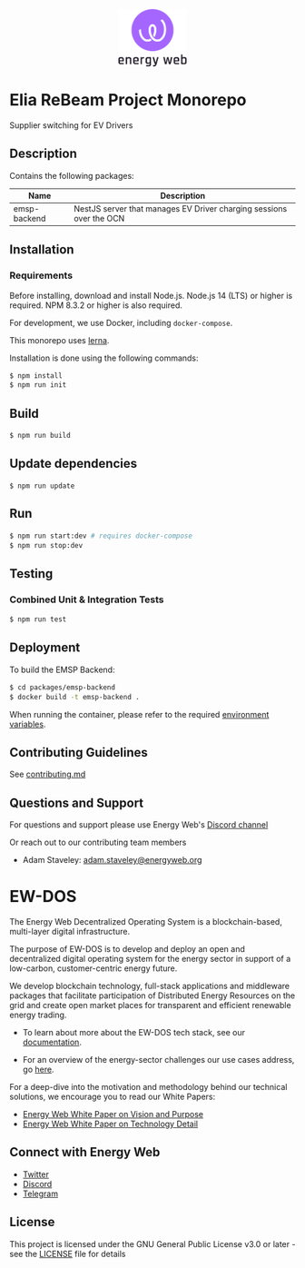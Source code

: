 <p align="center">
  <a href="https://www.energyweb.org" target="blank"><img src="./images/EW.png" width="120" alt="Energy Web Foundation Logo" /></a>
</p>


# Elia ReBeam Project Monorepo

Supplier switching for EV Drivers

## Description
Contains the following packages:

| Name | Description |
|------|-------------|
| emsp-backend | NestJS server that manages EV Driver charging sessions over the OCN |

## Installation
### Requirements

Before installing, download and install Node.js. Node.js 14 (LTS) or higher is required.
NPM 8.3.2 or higher is also required.

For development, we use Docker, including `docker-compose`.

This monorepo uses [lerna](https://github.com/lerna/lerna).

Installation is done using the following commands:

``` sh
$ npm install
$ npm run init
```

## Build
``` sh
$ npm run build
```

## Update dependencies
```
$ npm run update
```

## Run
``` sh
$ npm run start:dev # requires docker-compose
$ npm run stop:dev
```
## Testing

### Combined Unit & Integration Tests
``` sh
$ npm run test
```

## Deployment

To build the EMSP Backend:
```bash
$ cd packages/emsp-backend
$ docker build -t emsp-backend .
```

When running the container, please refer to the required [environment variables](./packages/emsp-backend/ENV.md).

## Contributing Guidelines
See [contributing.md](./contributing.md)


## Questions and Support
For questions and support please use Energy Web's [Discord channel](https://discord.com/channels/706103009205288990/843970822254362664)

Or reach out to our contributing team members

- Adam Staveley: adam.staveley@energyweb.org


# EW-DOS
The Energy Web Decentralized Operating System is a blockchain-based, multi-layer digital infrastructure.

The purpose of EW-DOS is to develop and deploy an open and decentralized digital operating system for the energy sector in support of a low-carbon, customer-centric energy future.

We develop blockchain technology, full-stack applications and middleware packages that facilitate participation of Distributed Energy Resources on the grid and create open market places for transparent and efficient renewable energy trading.

- To learn about more about the EW-DOS tech stack, see our [documentation](https://app.gitbook.com/@energy-web-foundation/s/energy-web/).

- For an overview of the energy-sector challenges our use cases address, go [here](https://app.gitbook.com/@energy-web-foundation/s/energy-web/our-mission).

For a deep-dive into the motivation and methodology behind our technical solutions, we encourage you to read our White Papers:

- [Energy Web White Paper on Vision and Purpose](https://www.energyweb.org/reports/EWDOS-Vision-Purpose/)
- [Energy Web  White Paper on Technology Detail](https://www.energyweb.org/wp-content/uploads/2020/06/EnergyWeb-EWDOS-PART2-TechnologyDetail-202006-vFinal.pdf)


## Connect with Energy Web
- [Twitter](https://twitter.com/energywebx)
- [Discord](https://discord.com/channels/706103009205288990/843970822254362664)
- [Telegram](https://t.me/energyweb)

## License

This project is licensed under the GNU General Public License v3.0 or later - see the [LICENSE](LICENSE) file for details
